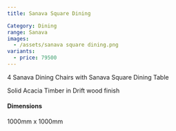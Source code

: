 ```yaml
---
title: Sanava Square Dining

Category: Dining
range: Sanava
images:
  - /assets/sanava square dining.png
variants:
  - price: 79500
---
```


4 Sanava Dining Chairs
with Sanava Square Dining Table

Solid Acacia Timber in Drift wood finish

#### Dimensions

1000mm x 1000mm
